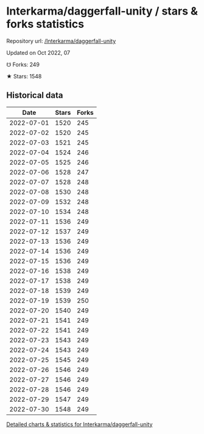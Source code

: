 # Interkarma/daggerfall-unity / stars & forks statistics

Repository url: [/Interkarma/daggerfall-unity](https://github.com/Interkarma/daggerfall-unity)

Updated on Oct 2022, 07

☋ Forks: 249

★ Stars: 1548

## Historical data
| Date | Stars | Forks |
|------|-------|-------|
| 2022-07-01 | 1520 | 245 | 
| 2022-07-02 | 1520 | 245 | 
| 2022-07-03 | 1521 | 245 | 
| 2022-07-04 | 1524 | 246 | 
| 2022-07-05 | 1525 | 246 | 
| 2022-07-06 | 1528 | 247 | 
| 2022-07-07 | 1528 | 248 | 
| 2022-07-08 | 1530 | 248 | 
| 2022-07-09 | 1532 | 248 | 
| 2022-07-10 | 1534 | 248 | 
| 2022-07-11 | 1536 | 249 | 
| 2022-07-12 | 1537 | 249 | 
| 2022-07-13 | 1536 | 249 | 
| 2022-07-14 | 1536 | 249 | 
| 2022-07-15 | 1536 | 249 | 
| 2022-07-16 | 1538 | 249 | 
| 2022-07-17 | 1538 | 249 | 
| 2022-07-18 | 1539 | 249 | 
| 2022-07-19 | 1539 | 250 | 
| 2022-07-20 | 1540 | 249 | 
| 2022-07-21 | 1541 | 249 | 
| 2022-07-22 | 1541 | 249 | 
| 2022-07-23 | 1543 | 249 | 
| 2022-07-24 | 1543 | 249 | 
| 2022-07-25 | 1545 | 249 | 
| 2022-07-26 | 1546 | 249 | 
| 2022-07-27 | 1546 | 249 | 
| 2022-07-28 | 1546 | 249 | 
| 2022-07-29 | 1547 | 249 | 
| 2022-07-30 | 1548 | 249 | 


[Detailed charts & statistics for Interkarma/daggerfall-unity](https://reviewgithub.com/rep/Interkarma/daggerfall-unity)
